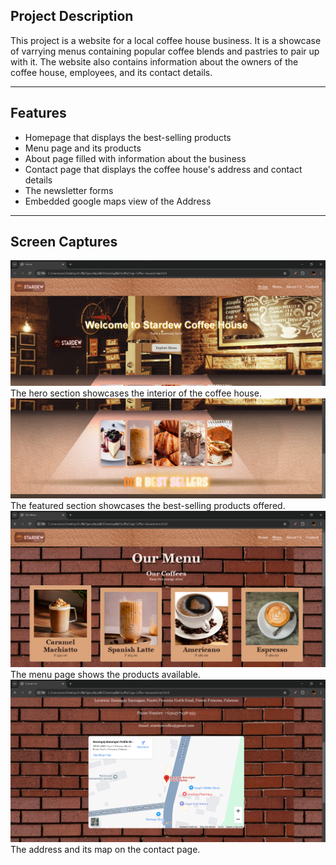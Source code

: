 ## Project Description
This project is a website for a local coffee house business. 
It is a showcase of varrying menus containing popular coffee blends 
and pastries to pair up with it. The website also contains 
information about the owners of the coffee house, employees, 
and its contact details.

---

## Features
- Homepage that displays the best-selling products
- Menu page and its products
- About page filled with information about the business
- Contact page that displays the coffee house's address and contact details
- The newsletter forms
- Embedded google maps view of the Address

---

## Screen Captures
![Hero](HERO.png)The hero section showcases the interior of the coffee house.
![Featured](FEATURED.png)The featured section showcases the best-selling products offered.
![Menu](MENU.png)The menu page shows the products available.
![Map](MAP.png)The address and its map on the contact page.